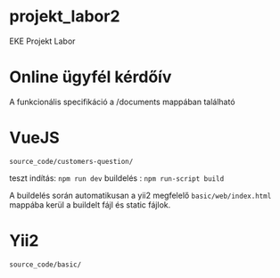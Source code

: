 # projekt_labor2
EKE Projekt Labor

# Online ügyfél kérdőív
A funkcionális specifikáció a /documents mappában található

# VueJS
`source_code/customers-question/`

teszt indítás: `npm run dev` 
buildelés : `npm run-script build`

A buildelés során automatikusan a yii2 megfelelő `basic/web/index.html` mappába kerül a buildelt fájl és static fájlok.


# Yii2
`source_code/basic/`

